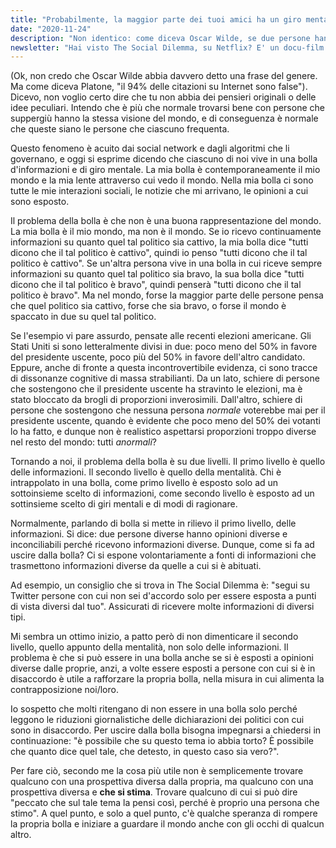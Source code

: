 ```yaml
---
title: "Probabilmente, la maggior parte dei tuoi amici ha un giro mentale simile al tuo."
date: "2020-11-24"
description: "Non identico: come diceva Oscar Wilde, se due persone hanno le stesse identiche idee, una sola delle due sta pensando."
newsletter: "Hai visto The Social Dilemma, su Netflix? E' un docu-film che contiene degli spunti molto interessanti, su vari temi diversi, tutti legati alla trasformazione del mondo ad opera dei Social Network. Sto scrivendo un lungo articolo usandolo come spunto. Intanto ne ho estratto un pezzetto qui. Fammi sapere che cosa ne pensi!"
---
```


(Ok, non credo che Oscar Wilde abbia davvero detto una frase del genere. Ma come diceva Platone, "il 94% delle citazioni su Internet sono false"). Dicevo, non voglio certo dire che tu non abbia dei pensieri originali o delle idee peculiari. Intendo che è più che normale trovarsi bene con persone che suppergiù hanno la stessa visione del mondo, e di conseguenza è normale che queste siano le persone che ciascuno frequenta.

Questo fenomeno è acuito dai social network e dagli algoritmi che li governano, e oggi si esprime dicendo che ciascuno di noi vive in una bolla d'informazioni e di giro mentale. La mia bolla è contemporaneamente il mio mondo e la mia lente attraverso cui vedo il mondo. Nella mia bolla ci sono tutte le mie interazioni sociali, le notizie che mi arrivano, le opinioni a cui sono esposto.

Il problema della bolla è che non è una buona rappresentazione del mondo. La mia bolla è il mio mondo, ma non è il mondo. Se io ricevo continuamente informazioni su quanto quel tal politico sia cattivo, la mia bolla dice "tutti dicono che il tal politico è cattivo", quindi io penso "tutti dicono che il tal politico è cattivo". Se un'altra persona vive in una bolla in cui riceve sempre informazioni su quanto quel tal politico sia bravo, la sua bolla dice "tutti dicono che il tal politico è bravo", quindi penserà "tutti dicono che il tal politico è bravo". Ma nel mondo, forse la maggior parte delle persone pensa che quel politico sia cattivo, forse che sia bravo, o forse il mondo è spaccato in due su quel tal politico.

Se l'esempio vi pare assurdo, pensate alle recenti elezioni americane. Gli Stati Uniti si sono letteralmente divisi in due: poco meno del 50% in favore del presidente uscente, poco più del 50% in favore dell'altro candidato. Eppure, anche di fronte a questa incontrovertibile evidenza, ci sono tracce di dissonanze cognitive di massa strabilianti. Da un lato, schiere di persone che sostengono che il presidente uscente ha stravinto le elezioni, ma è stato bloccato da brogli di proporzioni inverosimili. Dall'altro, schiere di persone che sostengono che nessuna persona _normale_ voterebbe mai per il presidente uscente, quando è evidente che poco meno del 50% dei votanti lo ha fatto, e dunque non è realistico aspettarsi proporzioni troppo diverse nel resto del mondo: tutti _anormali_?

Tornando a noi, il problema della bolla è su due livelli. Il primo livello è quello delle informazioni. Il secondo livello è quello della mentalità. Chi è intrappolato in una bolla, come primo livello è esposto solo ad un sottoinsieme scelto di informazioni, come secondo livello è esposto ad un sottinsieme scelto di giri mentali e di modi di ragionare.

Normalmente, parlando di bolla si mette in rilievo il primo livello, delle informazioni. Si dice: due persone diverse hanno opinioni diverse e inconciliabili perché ricevono informazioni diverse. Dunque, come si fa ad uscire dalla bolla? Ci si espone volontariamente a fonti di informazioni che trasmettono informazioni diverse da quelle a cui si è abituati.

Ad esempio, un consiglio che si trova in The Social Dilemma è: "segui su Twitter persone con cui non sei d'accordo solo per essere esposta a punti di vista diversi dal tuo". Assicurati di ricevere molte informazioni di diversi tipi.

Mi sembra un ottimo inizio, a patto però di non dimenticare il secondo livello, quello appunto della mentalità, non solo delle informazioni. Il problema è che si può essere in una bolla anche se si è esposti a opinioni diverse dalle proprie, anzi, a volte essere esposti a persone con cui si è in disaccordo è utile a rafforzare la propria bolla, nella misura in cui alimenta la contrapposizione noi/loro.

Io sospetto che molti ritengano di non essere in una bolla solo perché leggono le riduzioni giornalistiche delle dichiarazioni dei politici con cui sono in disaccordo. Per uscire dalla bolla bisogna impegnarsi a chiedersi in continuazione: "è possibile che su questo tema io abbia torto? È possibile che quanto dice quel tale, che detesto, in questo caso sia vero?".

Per fare ciò, secondo me la cosa più utile non è semplicemente trovare qualcuno con una prospettiva diversa dalla propria, ma qualcuno con una prospettiva diversa e **che si stima**. Trovare qualcuno di cui si può dire "peccato che sul tale tema la pensi così, perché è proprio una persona che stimo". A quel punto, e solo a quel punto, c'è qualche speranza di rompere la propria bolla e iniziare a guardare il mondo anche con gli occhi di qualcun altro.
